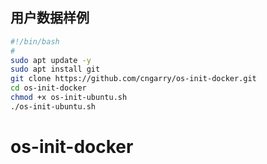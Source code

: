 ## 用户数据样例

```bash
#!/bin/bash
#
sudo apt update -y
sudo apt install git
git clone https://github.com/cngarry/os-init-docker.git
cd os-init-docker
chmod +x os-init-ubuntu.sh
./os-init-ubuntu.sh
```
# os-init-docker
